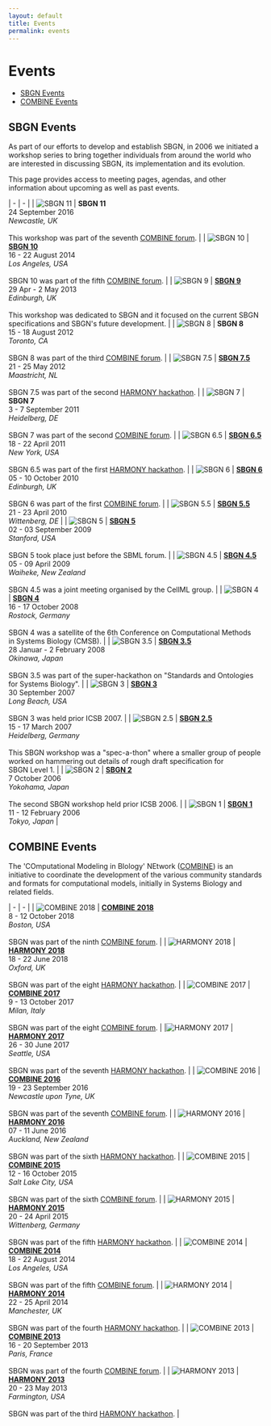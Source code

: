 ```yaml
---
layout: default
title: Events
permalink: events
---
```


# Events

*  [SBGN Events](#sbgn-events)
*  [COMBINE Events](#combine-events)

## SBGN Events

As part of our efforts to develop and establish SBGN, in 2006 we initiated a workshop series to bring together individuals from around the world who are interested in discussing SBGN, its implementation and its evolution.

This page provides access to meeting pages, agendas, and other information about upcoming as well as past events.

| - | - |
| ![SBGN 11](images/events/SBGN11-100x100.jpg) | **SBGN 11**<br> 24 September 2016<br>*Newcastle, UK*<br><br>This workshop was part of the seventh [COMBINE forum](http://co.mbine.org/events/COMBINE_2016). |
| ![SBGN 10](images/events/SBGN10-100x100.jpg) | **[SBGN 10](https://github.com/sbgn/sbgn/wiki/SBGN-10)**<br>16 - 22 August 2014<br>*Los Angeles, USA*<br><br>SBGN 10 was part of the fifth [COMBINE forum](http://co.mbine.org/events/COMBINE_2014). |
| ![SBGN 9](images/events/SBGN9-100x100.png) | **[SBGN 9](https://github.com/sbgn/sbgn/wiki/SBGN-9)**<br>29 Apr - 2 May 2013<br>*Edinburgh, UK*<br><br>This workshop was dedicated to SBGN and it focused on the current SBGN  <br>specifications and SBGN's future development. |
| ![SBGN 8](images/events/SBGN8-100x100.jpg) | **SBGN 8**<br>15 - 18 August 2012<br>*Toronto, CA*<br><br>SBGN 8 was part of the third [COMBINE forum](http://co.mbine.org/events/COMBINE_2012). |
| ![SBGN 7.5](images/events/SBGN7.5-100x100.jpg) | **[SBGN 7.5](https://github.com/sbgn/sbgn/wiki/SBGN-7.5)**<br>21 - 25 May 2012<br>*Maastricht, NL*<br><br>SBGN 7.5 was part of the second [HARMONY hackathon](http://co.mbine.org/events/HARMONY_2012). |
| ![SBGN 7](images/events/SBGN7-100x100.jpg) | **SBGN 7**<br>3 - 7 September 2011<br>*Heidelberg, DE*<br><br>SBGN 7 was part of the second [COMBINE forum](http://co.mbine.org/events/COMBINE_2011). |
| ![SBGN 6.5](images/events/SBGN6.5-100x100.jpg) | **[SBGN 6.5](https://github.com/sbgn/sbgn/wiki/SBGN-6.5)**<br>18 - 22 April 2011<br>*New York, USA*<br><br>SBGN 6.5 was part of the first [HARMONY hackathon](http://co.mbine.org/events/HARMONY_2011). |
| ![SBGN 6](images/events/SBGN6-100x100.jpg) | **[SBGN 6](https://github.com/sbgn/sbgn/wiki/SBGN-6)**<br>05 - 10 October 2010<br>*Edinburgh, UK*<br><br>SBGN 6 was part of the first [COMBINE forum](http://co.mbine.org/events/COMBINE_2010). |
| ![SBGN 5.5](images/events/SBGN5.5-100x100.jpg) | **[SBGN 5.5](https://github.com/sbgn/sbgn/wiki/SBGN-5.5)**<br>21 - 23 April 2010<br>*Wittenberg, DE* |
| ![SBGN 5](images/events/SBGN5-100x100.jpg) | **[SBGN 5](https://github.com/sbgn/sbgn/wiki/SBGN-5)**<br>02 - 03 September 2009<br>*Stanford, USA*<br><br>SBGN 5 took place just before the SBML forum. |
| ![SBGN 4.5](images/events/SBGN4.5-100x100.jpg) | **[SBGN 4.5](https://github.com/sbgn/sbgn/wiki/SBGN-4.5)**<br>05 - 09 April 2009<br>*Waiheke, New Zealand*<br><br>SBGN 4.5 was a joint meeting organised by the CellML group. |
| ![SBGN 4](images/events/SBGN4-100x100.jpg) | **[SBGN 4](https://github.com/sbgn/sbgn/wiki/SBGN-4)**<br>16 - 17 October 2008<br>*Rostock, Germany*<br><br>SBGN 4 was a satellite of the 6th Conference on Computational Methods <br>in Systems Biology (CMSB). |
| ![SBGN 3.5](images/events/SBGN3.5-100x100.jpg) | **[SBGN 3.5](https://github.com/sbgn/sbgn/wiki/SBGN-3.5)**<br>28 Januar - 2 February 2008<br>*Okinawa, Japan*<br><br>SBGN 3.5 was part of the super-hackathon on "Standards and Ontologies <br>for Systems Biology". |
| ![SBGN 3](images/events/SBGN3-100x100.jpg) | **[SBGN 3](https://github.com/sbgn/sbgn/wiki/SBGN-3)**<br>30 September 2007<br>*Long Beach, USA*<br><br>SBGN 3 was held prior ICSB 2007. |
| ![SBGN 2.5](images/events/SBGN2.5-100x100.jpg) | **[SBGN 2.5](https://github.com/sbgn/sbgn/wiki/SBGN-2.5)**<br>15 - 17 March 2007<br>*Heidelberg, Germany*<br><br>This SBGN workshop was a "spec-a-thon" where a smaller group of people <br>worked on hammering out details of rough draft specification for <br>SBGN Level 1. |
| ![SBGN 2](images/events/SBGN2-100x100.jpg) | **[SBGN 2](https://github.com/sbgn/sbgn/wiki/SBGN-2)**<br>7 October 2006<br>*Yokohama, Japan*<br><br>The second SBGN workshop held prior ICSB 2006. |
| ![SBGN 1](images/events/SBGN1-100x100.jpg) | **[SBGN 1](https://github.com/sbgn/sbgn/wiki/SBGN-1)**<br>11 - 12 February 2006<br>*Tokyo, Japan* |


## COMBINE Events

The 'COmputational Modeling in BIology' NEtwork ([COMBINE](http://co.mbine.org/)) is an initiative to coordinate the development of the various community standards and formats for computational models, initially in Systems Biology and related fields.

| - | - |
| ![COMBINE 2018](images/events/COMBINE2018-100x100.jpg) | **[COMBINE 2018](http://co.mbine.org/events/COMBINE_2018)**<br>8 - 12 October 2018<br>*Boston, USA*<br><br>SBGN was part of the ninth [COMBINE forum](http://co.mbine.org/events/COMBINE_2018). |
| ![HARMONY 2018](images/events/HARMONY2018-100x100.jpg) | **[HARMONY 2018](http://co.mbine.org/events/HARMONY_2018)**<br>18 - 22 June 2018<br>*Oxford, UK*<br><br>SBGN was part of the eight [HARMONY hackathon](http://co.mbine.org/events/HARMONY_2018). |
| ![COMBINE 2017](images/events/COMBINE2017-100x100.jpg) | **[COMBINE 2017](http://co.mbine.org/events/COMBINE_2017)**<br>9 - 13 October 2017<br>*Milan, Italy*<br><br>SBGN was part of the eight [COMBINE forum](http://co.mbine.org/events/COMBINE_2017). |
|![HARMONY 2017](images/events/HARMONY2017-100x100.jpg)  | **[HARMONY 2017](http://co.mbine.org/events/HARMONY_2017)**<br>26 - 30 June 2017<br>*Seattle, USA*<br><br>SBGN was part of the seventh [HARMONY hackathon](http://co.mbine.org/events/HARMONY_2017). |
| ![COMBINE 2016](images/events/COMBINE2016-100x100.jpg) | **[COMBINE 2016](http://co.mbine.org/events/COMBINE_2016)**<br>19 - 23 September 2016<br>*Newcastle upon Tyne, UK*<br><br>SBGN was part of the seventh [COMBINE forum](http://co.mbine.org/events/COMBINE_2016). |
| ![HARMONY 2016](images/events/HARMONY2016-100x100.jpg) | **[HARMONY 2016](http://co.mbine.org/events/HARMONY_2016)**<br>07 - 11 June 2016<br>*Auckland, New Zealand*<br><br>SBGN was part of the sixth [HARMONY hackathon](http://co.mbine.org/events/HARMONY_2016). |
| ![COMBINE 2015](images/events/COMBINE2015-100x100.jpg) | **[COMBINE 2015](http://co.mbine.org/events/COMBINE_2015)**<br>12 - 16 October 2015<br>*Salt Lake City, USA*<br><br>SBGN was part of the sixth [COMBINE forum](http://co.mbine.org/events/COMBINE_2015). |
| ![HARMONY 2015](images/events/HARMONY2015-100x100.jpg) | **[HARMONY 2015](http://co.mbine.org/events/HARMONY_2015)**<br>20 - 24 April 2015<br>*Wittenberg, Germany*<br><br>SBGN was part of the fifth [HARMONY hackathon](http://co.mbine.org/events/HARMONY_2015). |
| ![COMBINE 2014](images/events/COMBINE2014-100x100.jpg) | **[COMBINE 2014](http://co.mbine.org/events/COMBINE_2014)**<br>18 - 22 August 2014<br>*Los Angeles, USA*<br><br>SBGN was part of the fifth [COMBINE forum](http://co.mbine.org/events/COMBINE_2014). |
| ![HARMONY 2014](images/events/HARMONY2014-100x100.jpg) | **[HARMONY 2014](http://co.mbine.org/events/HARMONY_2014)**<br>22 - 25 April 2014<br>*Manchester, UK*<br><br>SBGN was part of the fourth [HARMONY hackathon](http://co.mbine.org/events/HARMONY_2014). |
| ![COMBINE 2013](images/events/COMBINE2013-100x100.jpg) | **[COMBINE 2013](http://co.mbine.org/events/COMBINE_2013)**<br>16 - 20 September 2013<br>*Paris, France*<br><br>SBGN was part of the fourth [COMBINE forum](http://co.mbine.org/events/COMBINE_2013). |
| ![HARMONY 2013](images/events/HARMONY2013-100x100.jpg) | **[HARMONY 2013](http://co.mbine.org/events/HARMONY_2013)**<br>20 - 23 May 2013<br>*Farmington, USA*<br><br>SBGN was part of the third [HARMONY hackathon](http://co.mbine.org/events/HARMONY_2013). |
